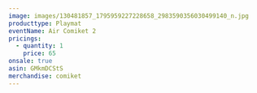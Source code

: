 ```yaml
---
image: images/130481857_1795959227228658_2983590356030499140_n.jpg
producttype: Playmat
eventName: Air Comiket 2
pricings:
  - quantity: 1
    price: 65
onsale: true
asin: GMkmDCStS
merchandise: comiket
---
```

